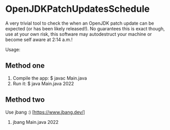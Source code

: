 # OpenJDKPatchUpdatesSchedule

A very trivial tool to check the when an OpenJDK patch update can be expected (or has been likely released!). No guarantees this is exact though, use at your own risk, this software may autodestruct your machine or become self aware at 2:14 a.m.!

Usage:

## Method one

1. Compile the app: $ javac Main.java
2. Run it: $ java Main.java 2022

## Method two

Use jbang :) [https://www.jbang.dev/]

1. jbang Main.java 2022

